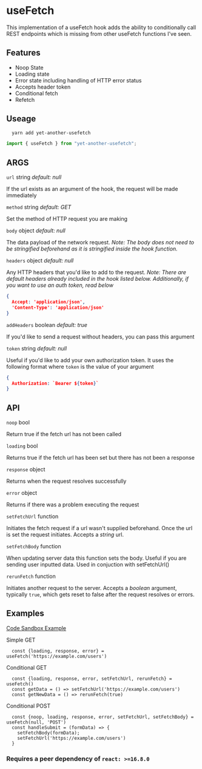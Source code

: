 # useFetch

This implementation of a useFetch hook adds the ability to conditionally call REST endpoints which is missing from other useFetch functions I've seen.

## Features

- Noop State
- Loading state
- Error state including handling of HTTP error status
- Accepts header token
- Conditional fetch
- Refetch

## Useage
```sh
  yarn add yet-another-usefetch
```

```js
import { useFetch } from "yet-another-usefetch";
```

## ARGS

`url` string _default: null_

If the url exists as an argument of the hook, the request will be made immediately

`method` string _default: GET_

Set the method of HTTP request you are making

`body` object _default: null_

The data payload of the network request. _Note: The body does not need to be stringified beforehand as it is stringified inside the hook function._

`headers` object _default: null_

Any HTTP headers that you'd like to add to the request. _Note: There are default headers already included in the hook listed below. Additionally, if you want to use an auth token, read below_
```json
{
  Accept: 'application/json',
  'Content-Type': 'application/json'
}
```

`addHeaders` boolean _default: true_

If you'd like to send a request without headers, you can pass this argument

`token` string _default: null_

Useful if you'd like to add your own authorization token. It uses the following format where `token` is the value of your argument
```json
{
  Authorization: `Bearer ${token}`
}
```

## API

`noop` bool

Return true if the fetch url has not been called

`loading` bool

Returns true if the fetch url has been set but there has not been a response

`response` object

Returns when the request resolves successfully

`error` object

Returns if there was a problem executing the request

`setFetchUrl` function

Initiates the fetch request if a url wasn't supplied beforehand. Once the url is set the request initiates. Accepts a _string_ url.

`setFetchBody` function

When updating server data this function sets the body. Useful if you are sending user inputted data. Used in conjuction with setFetchUrl()

`rerunFetch` function

Initiates another request to the server. Accepts a _boolean_ argument, typically `true`, which gets reset to false after the request resolves or errors.

## Examples

[Code Sandbox Example](https://codesandbox.io/s/yet-another-usefetch-example-ogkjb?file=/src/UseFetchExample.js)

Simple GET

```
  const {loading, response, error} = useFetch('https://example.com/users')
```

Conditional GET

```
  const {loading, response, error, setFetchUrl, rerunFetch} = useFetch()
  const getData = () => setFetchUrl('https://example.com/users')
  const getNewData = () => rerunFetch(true)
```

Conditional POST

```
  const {noop, loading, response, error, setFetchUrl, setFetchBody} = useFetch(null, 'POST')
  const handleSubmit = (formData) => {
    setFetchBody(formData);
    setFetchUrl('https://example.com/users')
  }
```

### Requires a peer dependency of `react: >=16.8.0`
